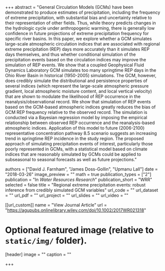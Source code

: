 +++
abstract = "General Circulation Models (GCMs) have been demonstrated to produce estimates of precipitation, including the frequency of extreme precipitation, with substantial bias and uncertainty relative to their representation of other fields.  Thus, while theory predicts changes in the hydrologic cycle under anthropogenic warming, there is generally low confidence in future projections of extreme precipitation frequency for specific river basins.  In this paper, we explore whether a GCM simulates large-scale atmospheric circulation indices that are associated with regional extreme precipitation (REP) days more accurately than it simulates REP days themselves, and thus whether conditional simulation of the precipitation events based on the circulation indices may improve the simulation of REP events. We show that a coupled Geophysical Fluid Dynamics Laboratory GCM simulates too many springtime REP days in the Ohio River Basin in historical (1950-2005) simulations. The GCM, however, does credibly simulate the distributional and persistence properties of several indices (which represent the large-scale atmospheric pressure gradient, local atmospheric moisture content, and local vertical velocity) that are shown to modulate the likelihood of REP occurrence in the reanalysis/observational record. We show that simulation of REP events based on the GCM-based atmospheric indices greatly reduces the bias of GCM REP frequency relative to the observed record. The simulation is conducted via a Bayesian regression model by imposing the empirical relationship between observed REP occurrence and the reanalysis-based atmospheric indices. Application of this model to future (2006-2100) representative concentration pathway 8.5 scenario suggests an increasing trend in springtime REP incidence in the study region. The proposed approach of simulating precipitation events of interest, particularly those poorly represented in GCMs, with a statistical model based on climate indices that are reasonably simulated by GCMs could be applied to subseasonal to seasonal forecasts as well as future projections."

authors = ["David J. Farnham", "James Doss-Gollin", "Upmanu Lall"]
date = "2018-03-26"
image_preview = ""
math = true
publication_types = ["2"]
publication = "In *Water Resources Research*"
publication_short = "WRR"
selected = false
title = "Regional extreme precipitation events: robust inference from credibly simulated GCM variables"
url_code = ""
url_dataset = ""
url_pdf = ""
url_project = ""
url_slides = ""
url_video = ""

[[url_custom]]
name = "View Journal Article"
url = "https://agupubs.onlinelibrary.wiley.com/doi/10.1002/2017WR021318"

# Optional featured image (relative to `static/img/` folder).
[header]
image = ""
caption = ""

+++